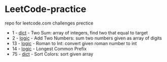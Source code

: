 # LeetCode-practice
repo for leetcode.com challenges prectice 

- 1 - [dict](https://github.com/JennyShalai/LeetCode-practice/blob/main/two-sum.py) - Two Sum: array of integers, find two that equal to target
- 2 - [logic](https://github.com/JennyShalai/LeetCode-practice/blob/main/add-two-ints-as-arrays.py) - Add Two Numbers: sum two numbers given as array of digits
- 13 - [logic](https://github.com/JennyShalai/LeetCode-practice/blob/main/roman-to-int.py) - Roman to Int: convert given roman number to int
- 14 - [logic](https://github.com/JennyShalai/LeetCode-practice/blob/main/longest-common-prefix.py) - Longest Common Prefix
- 75 - [dict](https://github.com/JennyShalai/LeetCode-practice/blob/main/sort-colors.py) - Sort Colors: sort given array
